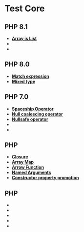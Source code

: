# Test Core 

## PHP 8.1
- **[Array is List](https://www.php.net/manual/en/function.array-is-list.php)**
- **[]()**
- **[]()**

## PHP 8.0
- **[Match expression](https://wiki.php.net/rfc/match_expression_v2)**
- **[Mixed type](https://php.watch/versions/8.0/mixed-type)**

## PHP 7.0
- **[Spaceship Operator](https://wiki.php.net/rfc/combined-comparison-operator)**
- **[Null coalescing operator](https://wiki.php.net/rfc/isset_ternary)**
- **[Nullsafe operator](https://wiki.php.net/rfc/nullsafe_operator)**
- **[]()**
- **[]()**

## PHP
- **[Closure](https://www.php.net/manual/en/class.closure.php)**
- **[Array Map](https://www.php.net/manual/en/function.array-map.php)**
- **[Arrow Function](https://www.php.net/manual/en/functions.arrow.php)**
- **[Named Arguments](https://www.php.net/releases/8.0/en.php#named-arguments)**
- **[Constructor property promotion](https://wiki.php.net/rfc/constructor_promotion)**


## PHP
- **[]()**
- **[]()**
- **[]()**
- **[]()**
- **[]()**
